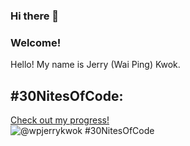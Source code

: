 ### Hi there 👋
### Welcome!

Hello! My name is Jerry (Wai Ping) Kwok.

<!--
**wpjerrykwok/wpjerrykwok** is a ✨ _special_ ✨ repository because its `README.md` (this file) appears on your GitHub profile.

Here are some ideas to get you started:

- 🔭 I’m currently working on ...
- 🌱 I’m currently learning ...
- 👯 I’m looking to collaborate on ...
- 🤔 I’m looking for help with ...
- 💬 Ask me about ...
- 📫 How to reach me: ...
- 😄 Pronouns: ...
- ⚡ Fun fact: ...
-->

## #30NitesOfCode:
  [Check out my progress!](https://www.codedex.io/@wpjerrykwok/30-nites-of-code)  
  ![@wpjerrykwok #30NitesOfCode](https://www.codedex.io/api/petStatus?user=wpjerrykwok)
